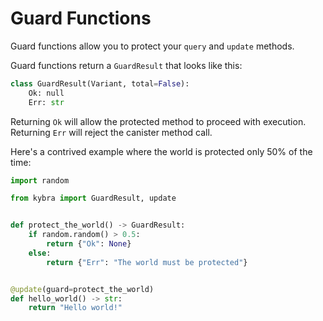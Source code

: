 # Guard Functions

Guard functions allow you to protect your `query` and `update` methods.

Guard functions return a `GuardResult` that looks like this:

```python
class GuardResult(Variant, total=False):
    Ok: null
    Err: str
```

Returning `Ok` will allow the protected method to proceed with execution. Returning `Err` will reject the canister method call.

Here's a contrived example where the world is protected only 50% of the time:

```python
import random

from kybra import GuardResult, update


def protect_the_world() -> GuardResult:
    if random.random() > 0.5:
        return {"Ok": None}
    else:
        return {"Err": "The world must be protected"}


@update(guard=protect_the_world)
def hello_world() -> str:
    return "Hello world!"
```
